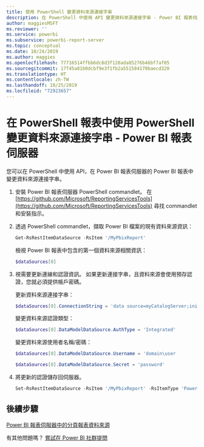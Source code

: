 ```yaml
---
title: 使用 PowerShell 變更資料來源連接字串
description: 在 PowerShell 中使用 API 變更資料來源連接字串 - Power BI 報表伺服器。
author: maggiesMSFT
ms.reviewer: ''
ms.service: powerbi
ms.subservice: powerbi-report-server
ms.topic: conceptual
ms.date: 10/24/2019
ms.author: maggies
ms.openlocfilehash: 77716514ffbb6dc8d3f128ada85276b46bf7af05
ms.sourcegitcommit: 17f45a81b0dcbf9e3f1fb2a551584170baecd320
ms.translationtype: HT
ms.contentlocale: zh-TW
ms.lasthandoff: 10/25/2019
ms.locfileid: "72923657"
---
```

# <a name="change-data-source-connection-strings-in-power-bi-reports-with-powershell---power-bi-report-server"></a>在 PowerShell 報表中使用 PowerShell 變更資料來源連接字串 - Power BI 報表伺服器

您可以在 PowerShell 中使用 API，在 Power BI 報表伺服器的 Power BI 報表中變更資料來源連接字串。 

1. 安裝 Power BI 報表伺服器 PowerShell commandlet。 在 [https://github.com/Microsoft/ReportingServicesTools](https://github.com/Microsoft/ReportingServicesTools) 尋找 commandlet 和安裝指示。 

2. 透過 PowerShell commandlet，擷取 Power BI 檔案的現有資料來源資訊：

    ```powershell
    Get-RsRestItemDataSource -RsItem '/MyPbixReport'
    ```

    檢視 Power BI 報表中包含的第一個資料來源相關資訊： 

    ```powershell
    $dataSources[0]
    ```

3. 視需要更新連線和認證資訊。 如果更新連接字串，且資料來源會使用預存認證，您就必須提供帳戶密碼。 

    更新資料來源連接字串：

    ```powershell
    $dataSources[0].ConnectionString = 'data source=myCatalogServer;initial catalog=ReportServer;persist security info=False' 
    ```

    變更資料來源認證類型：

    ```powershell
    $dataSources[0].DataModelDataSource.AuthType = 'Integrated'
    ```

    變更資料來源使用者名稱/密碼：

    ```powershell
    $dataSources[0].DataModelDataSource.Username = 'domain\user
    ```
    ```powershell
    $dataSources[0].DataModelDataSource.Secret = 'password'
    ```

4. 將更新的認證儲存回伺服器。

    ```powershell
    Set-RsRestItemDataSource -RsItem '/MyPbixReport' -RsItemType 'PowerBIReport' -DataSources $dataSources
    ```

## <a name="next-steps"></a>後續步驟

[Power BI 報表伺服器中的分頁報表資料來源](connect-data-sources.md) 

有其他問題嗎？ [嘗試在 Power BI 社群提問](https://community.powerbi.com/)

